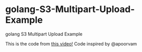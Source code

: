 # golang-S3-Multipart-Upload-Example
golang S3 Multipart Upload Example

This is the code from [this video!](https://www.youtube.com/watch?v=fEVRl9MLJC0)
Code inspired by @apoorvam
